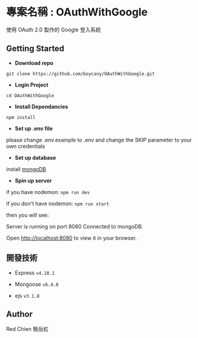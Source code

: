 # 專案名稱 : OAuthWithGoogle

使用 OAuth 2.0 製作的 Google 登入系統

## Getting Started

- **Download repo**

`git clone https://github.com/boycany/OAuthWithGoogle.git`

- **Login Project**

`cd OAuthWithGoogle`

- **Install Dependancies**

`npm install`

- **Set up .env file**

please change .env.example to .env and change the SKIP parameter to your own credentials

- **Set up database**

install [mongoDB](https://www.mongodb.com/)

- **Spin up server**

if you have nodemon: `npm run dev`

if you don't have nodemon: `npm run start`

then you will see:

Server is running on port 8080
Connected to mongoDB.

Open [http://localhost:8080](http://localhost:8080) to view it in your browser.

## 開發技術

- Express `v4.18.1`

- Mongoose `v6.4.0`

- ejs `v3.1.8`

## Author

Red Chien 簡岳虹

